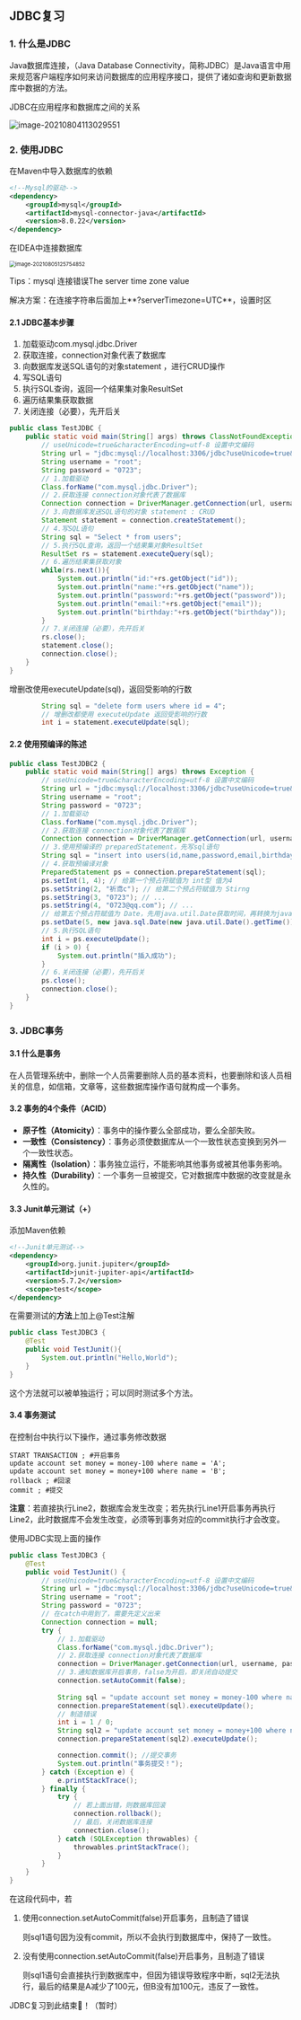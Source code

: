 ## JDBC复习

### 1. 什么是JDBC

Java数据库连接，（Java Database Connectivity，简称JDBC）是Java语言中用来规范客户端程序如何来访问数据库的应用程序接口，提供了诸如查询和更新数据库中数据的方法。

JDBC在应用程序和数据库之间的关系

![image-20210804113029551](F:\TyporaMD\JavaWeb\JDBC\image-20210804113029551.png)

### 2. 使用JDBC

在Maven中导入数据库的依赖

```xml
<!--Mysql的驱动-->
<dependency>
    <groupId>mysql</groupId>
    <artifactId>mysql-connector-java</artifactId>
    <version>8.0.22</version>
</dependency>
```

在IDEA中连接数据库

<img src="F:\TyporaMD\JavaWeb\JDBC\image-20210805125754852.png" alt="image-20210805125754852" style="zoom:67%;" />

Tips：mysql 连接错误The server time zone value

解决方案：在连接字符串后面加上**?serverTimezone=UTC**，设置时区

#### 2.1 JDBC基本步骤

1. 加载驱动com.mysql.jdbc.Driver
2. 获取连接，connection对象代表了数据库
3. 向数据库发送SQL语句的对象statement ，进行CRUD操作
4. 写SQL语句
5. 执行SQL查询，返回一个结果集对象ResultSet
6. 遍历结果集获取数据
7. 关闭连接（必要），先开后关

```java
public class TestJDBC {
    public static void main(String[] args) throws ClassNotFoundException, SQLException {
        // useUnicode=true&characterEncoding=utf-8 设置中文编码
        String url = "jdbc:mysql://localhost:3306/jdbc?useUnicode=true&characterEncoding=utf-8&serverTimezone=UTC";
        String username = "root";
        String password = "0723";
        // 1.加载驱动
        Class.forName("com.mysql.jdbc.Driver");
        // 2.获取连接 connection对象代表了数据库
        Connection connection = DriverManager.getConnection(url, username, password);
        // 3.向数据库发送SQL语句的对象 statement : CRUD
        Statement statement = connection.createStatement();
        // 4.写SQL语句
        String sql = "Select * from users";
        // 5.执行SQL查询，返回一个结果集对象ResultSet
        ResultSet rs = statement.executeQuery(sql);
        // 6.遍历结果集获取对象
        while(rs.next()){
            System.out.println("id:"+rs.getObject("id"));
            System.out.println("name:"+rs.getObject("name"));
            System.out.println("password:"+rs.getObject("password"));
            System.out.println("email:"+rs.getObject("email"));
            System.out.println("birthday:"+rs.getObject("birthday"));
        }
        // 7.关闭连接（必要），先开后关
        rs.close();
        statement.close();
        connection.close();
    }
}
```

增删改使用executeUpdate(sql)，返回受影响的行数

```java
        String sql = "delete form users where id = 4";
        // 增删改都使用 executeUpdate 返回受影响的行数
        int i = statement.executeUpdate(sql);
```

#### 2.2 使用预编译的陈述

```java
public class TestJDBC2 {
    public static void main(String[] args) throws Exception {
        // useUnicode=true&characterEncoding=utf-8 设置中文编码
        String url = "jdbc:mysql://localhost:3306/jdbc?useUnicode=true&characterEncoding=utf-8&serverTimezone=UTC";
        String username = "root";
        String password = "0723";
        // 1.加载驱动
        Class.forName("com.mysql.jdbc.Driver");
        // 2.获取连接 connection对象代表了数据库
        Connection connection = DriverManager.getConnection(url, username, password);
        // 3.使用预编译的 preparedStatement，先写sql语句
        String sql = "insert into users(id,name,password,email,birthday) values(?,?,?,?,?) ";
        // 4.获取预编译对象
        PreparedStatement ps = connection.prepareStatement(sql);
        ps.setInt(1, 4); // 给第一个预占符赋值为 int型 值为4
        ps.setString(2, "祈鸢c"); // 给第二个预占符赋值为 Stirng
        ps.setString(3, "0723"); // ...
        ps.setString(4, "0723@qq.com"); // ...
        // 给第五个预占符赋值为 Date，先用java.util.Date获取时间，再转换为java.sql.Date
        ps.setDate(5, new java.sql.Date(new java.util.Date().getTime()));
        // 5.执行SQL语句
        int i = ps.executeUpdate();
        if (i > 0) {
            System.out.println("插入成功");
        }
        // 6.关闭连接（必要），先开后关
        ps.close();
        connection.close();
    }
}

```

### 3. JDBC事务

#### 3.1 什么是事务

在人员管理系统中，删除一个人员需要删除人员的基本资料，也要删除和该人员相关的信息，如信箱，文章等，这些数据库操作语句就构成一个事务。

#### 3.2 事务的4个条件（ACID）

- **原子性（Atomicity）**：事务中的操作要么全部成功，要么全部失败。
- **一致性（Consistency）**：事务必须使数据库从一个一致性状态变换到另外一个一致性状态。
- **隔离性（Isolation）**：事务独立运行，不能影响其他事务或被其他事务影响。
- **持久性（Durability）**：一个事务一旦被提交，它对数据库中数据的改变就是永久性的。

#### 3.3 Junit单元测试（+）

添加Maven依赖

```xml
<!--Junit单元测试-->
<dependency>
    <groupId>org.junit.jupiter</groupId>
    <artifactId>junit-jupiter-api</artifactId>
    <version>5.7.2</version>
    <scope>test</scope>
</dependency>
```

在需要测试的**方法**上加上@Test注解

```java
public class TestJDBC3 {
    @Test
    public void TestJunit(){
        System.out.println("Hello,World");
    }
}
```

这个方法就可以被单独运行；可以同时测试多个方法。

#### 3.4 事务测试

在控制台中执行以下操作，通过事务修改数据

```mysql
START TRANSACTION ; #开启事务
update account set money = money-100 where name = 'A';
update account set money = money+100 where name = 'B';
rollback ; #回滚
commit ; #提交
```

**注意**：若直接执行Line2，数据库会发生改变；若先执行Line1开启事务再执行Line2，此时数据库不会发生改变，必须等到事务对应的commit执行才会改变。

使用JDBC实现上面的操作

```java
public class TestJDBC3 {
    @Test
    public void TestJunit() {
        // useUnicode=true&characterEncoding=utf-8 设置中文编码
        String url = "jdbc:mysql://localhost:3306/jdbc?useUnicode=true&characterEncoding=utf-8&serverTimezone=UTC";
        String username = "root";
        String password = "0723";
        // 在catch中用到了，需要先定义出来
        Connection connection = null;
        try {
            // 1.加载驱动
            Class.forName("com.mysql.jdbc.Driver");
            // 2.获取连接 connection对象代表了数据库
            connection = DriverManager.getConnection(url, username, password);
            // 3.通知数据库开启事务，false为开启，即关闭自动提交
            connection.setAutoCommit(false);
            
            String sql = "update account set money = money-100 where name = 'A'";
            connection.prepareStatement(sql).executeUpdate();
            // 制造错误
            int i = 1 / 0;
            String sql2 = "update account set money = money+100 where name = 'B'";
            connection.prepareStatement(sql2).executeUpdate();

            connection.commit(); //提交事务
            System.out.println("事务提交！");
        } catch (Exception e) {
            e.printStackTrace();
        } finally {
            try {
                // 若上面出错，则数据库回滚
                connection.rollback();
                // 最后，关闭数据库连接
                connection.close();
            } catch (SQLException throwables) {
                throwables.printStackTrace();
            }
        }
    }
}
```

在这段代码中，若

1. 使用connection.setAutoCommit(false)开启事务，且制造了错误

   则sql1语句因为没有commit，所以不会执行到数据库中，保持了一致性。

2. 没有使用connection.setAutoCommit(false)开启事务，且制造了错误

   则sql1语句会直接执行到数据库中，但因为错误导致程序中断，sql2无法执行，最后的结果是A减少了100元，但B没有加100元，违反了一致性。


JDBC复习到此结束🦈！（暂时）
